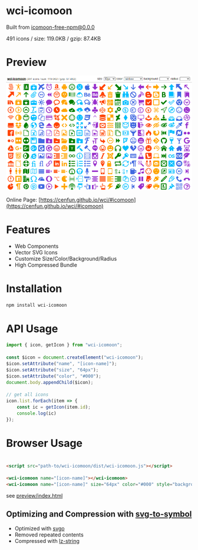 # wci-icomoon
Built from [icomoon-free-npm@0.0.0](https://github.com/Keyamoon/IcoMoon-Free)  

491 icons / size: 119.0KB / gzip: 87.4KB  



# Preview
![screenshot](preview/screenshot.png)

Online Page: [https://cenfun.github.io/wci/#icomoon](https://cenfun.github.io/wci/#icomoon)

# Features
* Web Components
* Vector SVG Icons 
* Customize Size/Color/Background/Radius
* High Compressed Bundle
# Installation
```sh
npm install wci-icomoon
```
# API Usage
```js
import { icon, getIcon } from "wci-icomoon";

const $icon = document.createElement("wci-icomoon");
$icon.setAttribute("name", "[icon-name]");
$icon.setAttribute("size", "64px");
$icon.setAttribute("color", "#000");
document.body.appendChild($icon);

// get all icons
icon.list.forEach(item => {
    const ic = getIcon(item.id);
    console.log(ic)
});
```
# Browser Usage
```html

<script src="path-to/wci-icomoon/dist/wci-icomoon.js"></script>

<wci-icomoon name="[icon-name]"></wci-icomoon>
<wci-icomoon name="[icon-name]" size="64px" color="#000" style="background:#f5f5f5;"></wci-icomoon>
```
see [preview/index.html](preview/index.html)

## Optimizing and Compression with [svg-to-symbol](https://github.com/cenfun/svg-to-symbol)
* Optimized with [svgo](https://github.com/svg/svgo)
* Removed repeated contents
* Compressed with [lz-string](https://github.com/pieroxy/lz-string)